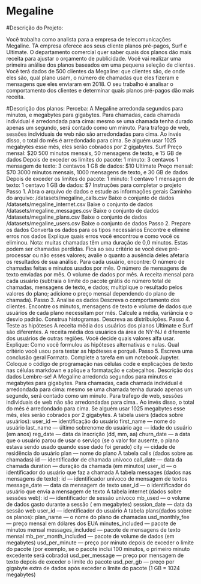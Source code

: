# Megaline

#Descrição do Projeto:

Você trabalha como analista para a empresa de telecomunicações Megaline. TA empresa oferece aos seus cliente planos pré-pagos, Surf e Ultimate. O departamento comercial quer saber quais dos planos dão mais receita para ajustar o orçamento de publicidade.
Você vai realizar uma primeira análise dos planos baseados em uma pequena seleção de clientes. Você terá dados de 500 clientes da Megaline: que clientes são, de onde eles são, qual plano usam, o número de chamadas que eles fizeram e mensagens que eles enviaram em 2018. O seu trabalho é analisar o comportamento dos clientes e determinar quais planos pré-pagos dão mais receita.

#Descrição dos planos:
Perceba: A Megaline arredonda segundos para minutos, e megabytes para gigabytes. Para chamadas, cada chamada individual é arredondada para cima: mesmo se uma chamada tenha durado apenas um segundo, será contado como um minuto. Para trafego de web, sessões individuais de web não são arredondadas para cima. Ao invés disso, o total do mês é arredondado para cima. Se alguém usar 1025 megabytes esse mês, eles serão cobrados por 2 gigabytes.
Surf
Preço mensal: $20
500 minutos mensais, 50 mensagens de texto, e 15 GB de dados
Depois de exceder os limites do pacote:
1 minuto: 3 centavos
1 mensagem de texto: 3 centavos
1 GB de dados: $10
Ultimate
Preço mensal: $70
3000 minutos mensais, 1000 mensagens de texto, e 30 GB de dados
Depois de exceder os limites do pacote:
1 minuto: 1 centavo
1 mensagem de texto: 1 centavo
1 GB de dados: $7
Instruções para completar o projeto
Passo 1. Abra o arquivo de dados e estude as informações gerais
Caminho do arquivo:
/datasets/megaline_calls.csv Baixe o conjunto de dados
/datasets/megaline_internet.csv Baixe o conjunto de dados
/datasets/megaline_messages.csv Baixe o conjunto de dados
/datasets/megaline_plans.csv Baixe o conjunto de dados
/datasets/megaline_users.csv Baixe o conjunto de dados
Passo 2. Prepare os dados
Converta os dados para os tipos necessários
Encontre e elimine erros nos dados
Explique quais erros você encontrou e como você os eliminou. Nota: muitas chamadas têm uma duração de 0,0 minutos. Estas podem ser chamadas perdidas. Fica ao seu critério se você deve pré-processar ou não esses valores; avalie o quanto a ausência deles afetaria os resultados de sua análise.
Para cada usuário, encontre:
O número de chamadas feitas e minutos usados por mês.
O número de mensagens de texto enviadas por mês.
O volume de dados por mês.
A receita mensal para cada usuário (subtraia o limite do pacote grátis do número total de chamadas, mensagens de texto, e dados; multiplique o resultado pelos valores do plano; adicione o preço mensal dependendo do plano de chamada).
Passo 3. Analise os dados
Descreva o comportamento dos clientes. Encontre os minutos, mensagens de texto e volume de dados que usuários de cada plano necessitam por mês. Calcule a média, variância e o desvio padrão. Construa histogramas. Descreva as distribuições.
Passo 4. Teste as hipóteses
A receita média dos usuários dos planos Ultimate e Surf são diferentes.
A receita média dos usuários da área de NY-NJ é diferente dos usuários de outras regiões.
Você decide quais valores alfa usar.
Explique:
Como você formulou as hipóteses alternativas e nulas.
Qual critério você usou para testar as hipóteses e porquê.
Passo 5. Escreva uma conclusão geral
Formato. Complete a tarefa em um notebook Jupyter. Coloque o código de programação nas células code e explicações de texto nas células markdown e aplique a formatação e cabeçalhos.
Descrição dos dados
Lembre-se! A Megaline arredonda segundos para minutos e megabytes para gigabytes. Para chamadas, cada chamada individual é arredondada para cima: mesmo se uma chamada tenha durado apenas um segundo, será contado como um minuto. Para trafego de web, sessões individuais de web não são arredondadas para cima.. Ao invés disso, o total do mês é arredondado para cima. Se alguém usar 1025 megabytes esse mês, eles serão cobrados por 2 gigabytes.
A tabela users (dados sobre usuários):
user_id — identificação do usuário
first_name — nome do usuário
last_name — último sobrenome do usuário
age — idade do usuário (em anos)
reg_date — data da inscrição (dd, mm, aa)
churn_date — a data que o usuário parou de usar o serviço (se o valor for ausente, o plano estava sendo usado quando esse dado foi gerado)
city — cidade de residência do usuário
plan — nome do plano
A tabela calls (dados sobre as chamadas)
id — identificador de chamada unívoco
call_date — data da chamada
duration — duração da chamada (em minutos)
user_id — o identificador do usuário que faz a chamada
A tabela messages (dados nas mensagens de texto):
id — identificador unívoco de mensagem de textos
message_date — data da mensagem de texto
user_id — o identificador do usuário que envia a mensagem de texto
A tabela internet (dados sobre sessões web):
id — identificador de sessão unívoco
mb_used — o volume de dados gasto durante a sessão ( em megabytes)
session_date — data da sessão web
user_id — identificador do usuário
A tabela plans(dados sobre os planos):
plan_name — o nome do plano de chamadas
usd_monthly_fee — preço mensal em dólares dos EUA
minutes_included — pacote de minutos mensal
messages_included — pacote de mensagens de texto mensal
mb_per_month_included — pacote de volume de dados (em megabytes)
usd_per_minute — preço por minuto depois de exceder o limite do pacote (por exemplo, se o pacote inclui 100 minutos, o primeiro minuto excedente será cobrado)
usd_per_message — preço por mensagem de texto depois de exceder o limite do pacote
usd_per_gb — preço por gigabyte extra de dados após exceder o limite do pacote (1 GB = 1024 megabytes)

